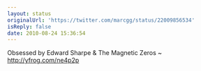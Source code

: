 ```yaml
---
layout: status
originalUrl: 'https://twitter.com/marcgg/status/22009856534'
isReply: false
date: 2010-08-24 15:36:54
---
```


Obsessed by Edward Sharpe & The Magnetic Zeros ~  http://yfrog.com/ne4p2p
